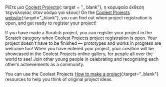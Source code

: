 Ρίξτε μια [Coolest Projects](https://coolestprojects.org/){: target = "_ blank"}, η κορυφαία έκθεση τεχνολογίας στον κόσμο για νέους! On the [Coolest Projects website](https://coolestprojects.org/){:target="_blank"}, you can find out when project registration is open, and get ready to register your project!

If you have made a Scratch project, you can register your project in the Scratch category when Coolest Projects project registration is open. Your project doesn't have to be finished — prototypes and works in progress are welcome too! When you have entered your project, your creation will be showcased in the Coolest Projects online gallery, for people all over the world to see! Join other young people in celebrating and recognising each other’s achievements as a community.

You can use the Coolest Projects [How to make a project](https://coolestprojects.org/2020/03/31/how-to-make-a-project-workbook-and-additional-resources/){:target="_blank"} resources to help you think of original project ideas.
